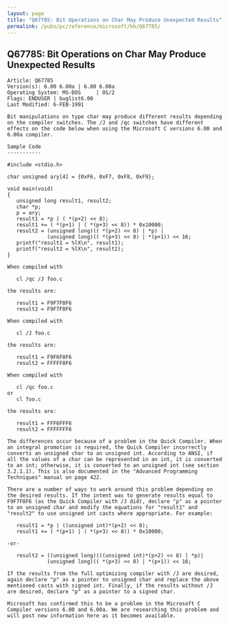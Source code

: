 ```yaml
---
layout: page
title: "Q67785: Bit Operations on Char May Produce Unexpected Results"
permalink: /pubs/pc/reference/microsoft/kb/Q67785/
---
```


## Q67785: Bit Operations on Char May Produce Unexpected Results

	Article: Q67785
	Version(s): 6.00 6.00a | 6.00 6.00a
	Operating System: MS-DOS     | OS/2
	Flags: ENDUSER | buglist6.00
	Last Modified: 6-FEB-1991
	
	Bit manipulations on type char may produce different results depending
	on the compiler switches. The /J and /qc switches have different
	effects on the code below when using the Microsoft C versions 6.00 and
	6.00a compiler.
	
	Sample Code
	-----------
	
	#include <stdio.h>
	
	char unsigned ary[4] = {0xF6, 0xF7, 0xF8, 0xF9};
	
	void main(void)
	{
	   unsigned long result1, result2;
	   char *p;
	   p = ary;
	   result1 = *p | ( *(p+2) << 8);
	   result1 += ( *(p+1) | ( *(p+3) << 8)) * 0x10000;
	   result2 = (unsigned long)(( *(p+2) << 8) | *p) |
	             (unsigned long)(( *(p+3) << 8) | *(p+1)) << 16;
	   printf("result1 = %lX\n", result1);
	   printf("result2 = %lX\n", result2);
	}
	
	When compiled with
	
	   cl /qc /J foo.c
	
	the results are:
	
	   result1 = F9F7F8F6
	   result2 = F9F7F8F6
	
	When compiled with
	
	   cl /J foo.c
	
	the results are:
	
	   result1 = F9F6F8F6
	   result2 = FFFFF8F6
	
	When compiled with
	
	   cl /qc foo.c
	or
	   cl foo.c
	
	the results are:
	
	   result1 = FFF6FFF6
	   result2 = FFFFFFF6
	
	The differences occur because of a problem in the Quick Compiler. When
	an integral promotion is required, the Quick Compiler incorrectly
	converts an unsigned char to an unsigned int. According to ANSI, if
	all the values of a char can be represented in an int, it is converted
	to an int; otherwise, it is converted to an unsigned int (see section
	3.2.1.1). This is also documented in the "Advanced Programming
	Techniques" manual on page 422.
	
	There are a number of ways to work around this problem depending on
	the desired results. If the intent was to generate results equal to
	F9F7F8F6 (as the Quick Compiler with /J did), declare "p" as a pointer
	to an unsigned char and modify the equations for "result1" and
	"result2" to use unsigned int casts where appropriate. For example:
	
	   result1 = *p | ((unsigned int)*(p+2) << 8);
	   result1 += ( *(p+1) | ( *(p+3) << 8)) * 0x10000;
	
	-or-
	
	   result2 = ((unsigned long)(((unsigned int)*(p+2) << 8) | *p)|
	             (unsigned long)(( *(p+3) << 8) | *(p+1)) << 16;
	
	If the results from the full optimizing compiler with /J are desired,
	again declare "p" as a pointer to unsigned char and replace the above
	mentioned casts with signed int. Finally, if the results without /J
	are desired, declare "p" as a pointer to a signed char.
	
	Microsoft has confirmed this to be a problem in the Microsoft C
	Compiler versions 6.00 and 6.00a. We are researching this problem and
	will post new information here as it becomes available.
